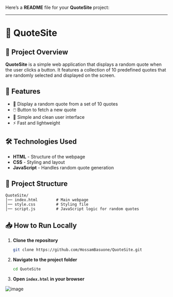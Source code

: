 Here’s a **README** file for your **QuoteSite** project:  

---

# 📜 QuoteSite  

## 📌 Project Overview  
**QuoteSite** is a simple web application that displays a random quote when the user clicks a button. It features a collection of 10 predefined quotes that are randomly selected and displayed on the screen.  

## 🚀 Features  
- 🎲 Display a random quote from a set of 10 quotes  
- 🖱️ Button to fetch a new quote  
- 🎨 Simple and clean user interface  
- ⚡ Fast and lightweight  

## 🛠 Technologies Used  
- **HTML** - Structure of the webpage  
- **CSS** - Styling and layout  
- **JavaScript** - Handles random quote generation  

## 📂 Project Structure  
```
QuoteSite/
│── index.html        # Main webpage
│── style.css         # Styling file
│── script.js         # JavaScript logic for random quotes
```

## 📥 How to Run Locally  
1. **Clone the repository**  
   ```bash
   git clone https://github.com/HossamBasuone/QuoteSite.git
   ```  
2. **Navigate to the project folder**  
   ```bash
   cd QuoteSite
   ```  
3. **Open `index.html` in your browser**  

![image](https://github.com/user-attachments/assets/5313e615-9da8-424b-8c60-f487ca49d8a1)
